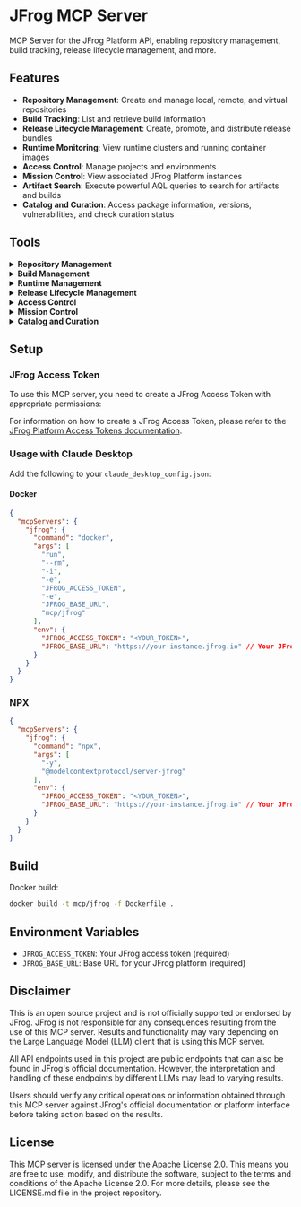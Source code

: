 # JFrog MCP Server

MCP Server for the JFrog Platform API, enabling repository management, build tracking, release lifecycle management, and more.

## Features

- **Repository Management**: Create and manage local, remote, and virtual repositories
- **Build Tracking**: List and retrieve build information
- **Release Lifecycle Management**: Create, promote, and distribute release bundles
- **Runtime Monitoring**: View runtime clusters and running container images
- **Access Control**: Manage projects and environments
- **Mission Control**: View associated JFrog Platform instances
- **Artifact Search**: Execute powerful AQL queries to search for artifacts and builds
- **Catalog and Curation**: Access package information, versions, vulnerabilities, and check curation status

## Tools

<details>
<summary><strong>Repository Management</strong></summary>

1. `check_jfrog_availability`
   - Check if JFrog platform is ready and functioning
   - Returns: Platform readiness status

2. `create_local_repository`
   - Create a new local repository in Artifactory
   - Inputs:
     - `key` (string): Repository key
     - `rclass` (string): Repository class (must be "local")
     - `packageType` (string): Package type of the repository
     - `description` (optional string): Repository description
     - `projectKey` (optional string): Project key to assign the repository to
     - `environments` (optional string[]): Environments to assign the repository to
   - Returns: Created repository details

3. `create_remote_repository`
   - Create a new remote repository in Artifactory to proxy external package registries
   - Inputs:
     - `key` (string): Repository key
     - `rclass` (string): Repository class (must be "remote")
     - `packageType` (string): Package type of the repository
     - `url` (string): URL to the remote repository
     - `username` (optional string): Remote repository username
     - `password` (optional string): Remote repository password
     - `description` (optional string): Repository description
     - `projectKey` (optional string): Project key to assign the repository to
     - `environments` (optional string[]): Environments to assign the repository to
     - Many other optional parameters for specific repository configurations
   - Returns: Created repository details

4. `create_virtual_repository`
   - Create a new virtual repository in Artifactory that aggregates multiple repositories
   - Inputs:
     - `key` (string): Repository key
     - `rclass` (string): Repository class (must be "virtual")
     - `packageType` (string): Package type of the repository
     - `repositories` (string[]): List of repository keys to include in the virtual repository
     - `description` (optional string): Repository description
     - `projectKey` (optional string): Project key to assign the repository to
     - `environments` (optional string[]): Environments to assign the repository to
     - Other optional parameters for specific repository configurations
   - Returns: Created repository details

5. `list_repositories`
   - List all repositories in Artifactory with optional filtering
   - Inputs:
     - `type` (optional string): Filter repositories by type (local, remote, virtual, federated, distribution)
     - `packageType` (optional string): Filter repositories by package type
     - `project` (optional string): Filter repositories by project key
   - Returns: List of repositories matching the filters

6. `set_folder_property`
   - Set properties on a folder in Artifactory, with optional recursive application
   - Inputs:
     - `folderPath` (string): Path to the folder where properties should be set
     - `properties` (object): Key-value pairs of properties to set
     - `recursive` (optional boolean): Whether to apply properties recursively to sub-folders
   - Returns: Operation result

7. `execute_aql_query`
   - Execute an Artifactory Query Language (AQL) query to search for artifacts, builds, or other entities in JFrog Artifactory
   - Inputs:
     - `query` (string): The AQL query to execute. Must follow AQL syntax (e.g., items.find({"repo":"my-repo"}).include("name","path"))
     - `domain` (optional string): The primary domain to search in (items, builds, archive.entries, build.promotions, releases)
     - `transitive` (optional boolean): Whether to search in remote repositories
     - `limit` (optional number): Maximum number of results to return
     - `offset` (optional number): Number of results to skip
     - `include_fields` (optional string[]): Fields to include in the results
     - `sort_by` (optional string): Field to sort results by
     - `sort_order` (optional string): Sort order (asc or desc)
   - Returns: Search results with metadata
</details>

<details>
<summary><strong>Build Management</strong></summary>

8. `list_jfrog_builds`
   - Return a list of all builds in the JFrog platform
   - Returns: List of builds

9. `get_specific_build`
   - Get details for a specific build by name
   - Inputs:
     - `buildName` (string): Name of the build to retrieve
     - `project` (optional string): Project key to scope the build search
   - Returns: Build details
</details>

<details>
<summary><strong>Runtime Management</strong></summary>

10. `list_jfrog_runtime_clusters`
    - Return a list of all runtime clusters in the JFrog platform
    - Inputs:
      - `limit` (optional integer): The maximum number of clusters to return
      - `next_key` (optional string): The next key to use for pagination
    - Returns: List of runtime clusters

11. `get_jfrog_runtime_specific_cluster`
    - Return a runtime cluster by ID
    - Inputs:
      - `clusterId` (integer): The ID of the cluster to retrieve
    - Returns: Cluster details

12. `list_jfrog_running_images`
    - List all running container images across runtime clusters with their security and operational status
    - Inputs:
      - `filters` (optional string): Filters to apply
      - `num_of_rows` (optional integer): Number of rows to return
      - `page_num` (optional integer): Page number
      - `statistics` (optional boolean): Whether to include statistics
      - `timePeriod` (optional string): Time period to query
    - Returns: List of running images
</details>

<details>
<summary><strong>Release Lifecycle Management</strong></summary>

13. `create_release_bundle`
    - Create a release bundle in the JFrog platform
    - Inputs:
      - `release_bundle_name` (string): Name of the Release Bundle
      - `release_bundle_version` (string): Version of the Release Bundle
      - `source` (object): Source configuration with builds array
      - `source_type` (string): Type of source for the Release Bundle
      - `skip_docker_manifest_resolution` (optional boolean): Whether to skip Docker manifest resolution
    - Returns: Created release bundle details

14. `promote_release_bundle`
    - Promote a release bundle version by copying or moving its contents
    - Inputs:
      - `name` (string): Name of the Release Bundle to promote
      - `version` (string): Version of the Release Bundle to promote
      - `environment` (string): Target environment for promotion
      - `operation` (optional string): How to perform the promotion - copy (default) or move
      - `async` (optional boolean): Whether to run promotion asynchronously
      - `included_repository_keys` (optional string[]): List of repository keys to include in promotion
      - `excluded_repository_keys` (optional string[]): List of repository keys to exclude from promotion
    - Returns: Promotion operation result

15. `distribute_release_bundle`
    - Distribute a release bundle to a target environment
    - Inputs:
      - `name` (string): Name of the Release Bundle to distribute
      - `version` (string): Version of the Release Bundle to distribute
      - `distribution_rules` (optional object[]): Rules defining which distribution targets to include
      - `auto_create_missing_repositories` (optional boolean): Whether to automatically create missing repositories
      - `project` (optional string): Project key
      - `repository_key` (optional string): Repository key
      - `modifications` (optional object): Optional path mapping specifications for artifacts
    - Returns: Distribution operation result
</details>

<details>
<summary><strong>Access Control</strong></summary>

16. `list_jfrog_environments`
    - Get a list of all environments types in the JFrog platform with their details
    - Inputs:
    - Returns: List of environments

17. `list_jfrog_projects`
    - Get a list of all projects in the JFrog platform with their details
    - Inputs:
    - Returns: List of projects

18. `get_specific_project`
    - Get detailed information about a specific project in the JFrog platform
    - Inputs:
      - `project_key` (string): The unique key of the project to retrieve
    - Returns: Project details

19. `create_project`
    - Create a new project in the JFrog platform
    - Inputs:
      - `project_key` (string): Unique identifier for the project
      - `display_name` (string): Display name of the project
      - `description` (string): Description of the project
      - `admin_privileges` (object): Administrative privileges for the project
      - `storage_quota_bytes` (number): Storage quota in bytes (-1 for unlimited)
    - Returns: Created project details
</details>

<details>
<summary><strong>Mission Control</strong></summary>

20. `list_jfrog_associated_instances`
    - Get all JFrog Platform Deployment (JPD) instances associated with the current JFrog Platform
    - Returns: List of associated instances
</details>

<details>
<summary><strong>Catalog and Curation</strong></summary>

21. `jfrog_get_package_info`
    - Get publicly available information about a software package
    - Inputs:
      - `type` (string): The type of package (pypi, npm, maven, golang, nuget, huggingface, rubygems)
      - `name` (string): The name of the package, as it appears in the package repository
      - `version` (optional string): The version of the package (default: "latest")
    - Returns: Package information including description, latest version, license, and URLs

22. `jfrog_get_package_versions`
    - Get a list of versions of a publicly available package with publication dates
    - Inputs:
      - `type` (string): The type of package (pypi, npm, maven, golang, nuget, huggingface, rubygems)
      - `name` (string): The name of the package, as it appears in the package repository
    - Returns: List of package versions with publication dates

23. `jfrog_get_package_version_vulnerabilities`
    - Get a list of known vulnerabilities affecting a specific version of an open source package
    - Inputs:
      - `type` (string): The type of package (pypi, npm, maven, golang, nuget, huggingface, rubygems)
      - `name` (string): The name of the package, as it appears in the package repository
      - `version` (optional string): The version of the package (default: "latest")
      - `pageSize` (optional number): Number of vulnerabilities to return per page (default: 10)
      - `pageCount` (optional number): Number of pages to return (default: 1)
    - Returns: List of vulnerabilities affecting the specified package version

24. `jfrog_get_vulnerability_info`
    - Get detailed information about a specific vulnerability, including affected packages and versions
    - Inputs:
      - `cve_id` (string): The CVE ID or vulnerability identifier to look up
      - `pageSize` (optional number): Number of vulnerabilities to return per page (default: 10)
      - `pageCount` (optional number): Number of pages to return (default: 1)
    - Returns: Detailed vulnerability information and affected packages

25. `jfrog_get_package_curation_status`
    - Check the curation status of a specific package version
    - Inputs:
      - `packageType` (string): The type of package (pypi, npm, maven, golang, nuget, huggingface, rubygems)
      - `packageName` (string): The name of the package, as it appears in the package repository
      - `packageVersion` (string): The version of the package, as it appears in the package repository
    - Returns: Curation status (approved, blocked, or inconclusive)
</details>

## Setup

### JFrog Access Token
To use this MCP server, you need to create a JFrog Access Token with appropriate permissions:

For information on how to create a JFrog Access Token, please refer to the [JFrog Platform Access Tokens documentation](https://jfrog.com/help/r/jfrog-platform-administration-documentation/access-tokens).

### Usage with Claude Desktop
Add the following to your `claude_desktop_config.json`:

#### Docker
```json
{
  "mcpServers": { 
    "jfrog": {
      "command": "docker",
      "args": [
        "run",
        "--rm",
        "-i",
        "-e",
        "JFROG_ACCESS_TOKEN",
        "-e",
        "JFROG_BASE_URL",
        "mcp/jfrog"
      ],
      "env": {
        "JFROG_ACCESS_TOKEN": "<YOUR_TOKEN>",
        "JFROG_BASE_URL": "https://your-instance.jfrog.io" // Your JFrog platform URL
      }
    }
  }
}
```

### NPX

```json
{
  "mcpServers": {
    "jfrog": {
      "command": "npx",
      "args": [
        "-y",
        "@modelcontextprotocol/server-jfrog"
      ],
      "env": {
        "JFROG_ACCESS_TOKEN": "<YOUR_TOKEN>",
        "JFROG_BASE_URL": "https://your-instance.jfrog.io" // Your JFrog platform URL
      }
    }
  }
}
```

## Build

Docker build:

```bash
docker build -t mcp/jfrog -f Dockerfile .
```

## Environment Variables

- `JFROG_ACCESS_TOKEN`: Your JFrog access token (required)
- `JFROG_BASE_URL`: Base URL for your JFrog platform (required)

## Disclaimer

This is an open source project and is not officially supported or endorsed by JFrog. JFrog is not responsible for any consequences resulting from the use of this MCP server. Results and functionality may vary depending on the Large Language Model (LLM) client that is using this MCP server.

All API endpoints used in this project are public endpoints that can also be found in JFrog's official documentation. However, the interpretation and handling of these endpoints by different LLMs may lead to varying results.

Users should verify any critical operations or information obtained through this MCP server against JFrog's official documentation or platform interface before taking action based on the results.


## License

This MCP server is licensed under the Apache License 2.0. This means you are free to use, modify, and distribute the software, subject to the terms and conditions of the Apache License 2.0. For more details, please see the LICENSE.md file in the project repository.